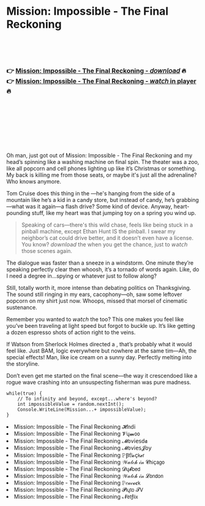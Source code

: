 <h1>Mission: Impossible - The Final Reckoning</h1>

<br><br><br>

<h3>👉 <a href="https://Nells-jberenexan1988.github.io/torgucsjsp/">Mission: Impossible - The Final Reckoning - 𝘥𝘰𝘸𝘯𝘭𝘰𝘢𝘥</a> 🔥<br>
👉 <a href="https://Nells-jberenexan1988.github.io/torgucsjsp/">Mission: Impossible - The Final Reckoning - 𝘸𝘢𝘵𝘤𝘩 in player</a> 🔥
</h3>



<br><br><br><br><br><br><br>


Oh man, just got out of Mission: Impossible - The Final Reckoning and my head’s spinning like a washing machine on final spin. The theater was a zoo, like all popcorn and cell phones lighting up like it’s Christmas or something. My back is killing me from those seats, or maybe it's just all the adrenaline? Who knows anymore.

Tom Cruise does this thing in the  —he's hanging from the side of a mountain like he’s a kid in a candy store, but instead of candy, he’s grabbing—what was it again—a flash drive? Some kind of device. Anyway, heart-pounding stuff, like my heart was that jumping toy on a spring you wind up.

> Speaking of cars—there's this wild chase, feels like being stuck in a pinball machine, except Ethan Hunt IS the pinball. I swear my neighbor’s cat could drive better, and it doesn’t even have a license. You know? 𝘥𝘰𝘸𝘯𝘭𝘰𝘢𝘥 the   when you get the chance, just to 𝘸𝘢𝘵𝘤𝘩 those scenes again.

The dialogue was faster than a sneeze in a windstorm. One minute they’re speaking perfectly clear then whoosh, it’s a tornado of words again. Like, do I need a degree in...spying or whatever just to follow along? 

Still, totally worth it, more intense than debating politics on Thanksgiving. The sound still ringing in my ears, cacophony—oh, saw some leftover popcorn on my shirt just now. Whoops, missed that morsel of cinematic sustenance.

Remember you wanted to 𝘸𝘢𝘵𝘤𝘩 the   too? This one makes you feel like you’ve been traveling at light speed but forgot to buckle up. It’s like getting a dozen espresso shots of action right to the veins.

If Watson from Sherlock Holmes directed a  , that’s probably what it would feel like. Just BAM, logic everywhere but nowhere at the same tim—Ah, the special effects! Man, like ice cream on a sunny day. Perfectly melting into the storyline.

Don’t even get me started on the final scene—the way it crescendoed like a rogue wave crashing into an unsuspecting fisherman was pure madness.

```
while(true) {
    // To infinity and beyond, except...where's beyond?
    int impossibleValue = random.nextInt(); 
    Console.WriteLine(Mission...+ impossibleValue);
}
```

<li>Mission: Impossible - The Final Reckoning 𝓗𝗂𝗇ԁ𝗂</li>
<li>Mission: Impossible - The Final Reckoning 𝓥ų𝓶𝗈𝗈</li>
<li>Mission: Impossible - The Final Reckoning 𝓜𝗈ν𝗂𝖾𝗌ԁ𝖆</li>
<li>Mission: Impossible - The Final Reckoning 𝓜𝗈ν𝗂𝖾𝗌𝓙𝗈𝗒</li>
<li>Mission: Impossible - The Final Reckoning 𝙿Ꞵť𝗅𝓸ç𝗄𝓮𝗋</li>
<li>Mission: Impossible - The Final Reckoning 𝒲𝒶𝓉𝒸𝒽 𝒾𝓃 𝓒𝗁𝗂ç𝖺𝗀𝗈</li>
<li>Mission: Impossible - The Final Reckoning 𝓓ų𝓫𝖻𝖾𝖽</li>
<li>Mission: Impossible - The Final Reckoning 𝒲𝒶𝓉𝒸𝒽 𝒾𝓃 𝓛𝗈𝗇𝖽𝗈𝗇</li>
<li>Mission: Impossible - The Final Reckoning 𝙿𝑒𝒶𝒸𝓸𝐜𝗄</li>
<li>Mission: Impossible - The Final Reckoning 𝓟𝗅ų𝗍𝗈 𝓣𝖵</li>
<li>Mission: Impossible - The Final Reckoning 𝓝𝖾𝗍ƒ𝗅𝗂𝗑</li>
